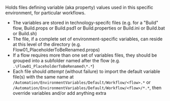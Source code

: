 Holds files defining variable (aka property) values used in this specific environment, for particular workflows.
- The variables are stored in technology-specifc files (e.g. for a "Build" flow, Build.props or Build.psd1 or Build.properties or Build.ini or Build.bat or Build.sh)
- The file, if a complete set of environment-specific variables, can reside at this level of the directory (e.g. Flow01_PlaceholderToBeRenamed.props)
- If a flow requires more than one set of variables files, they should be grouped into a subfolder named after the flow (e.g. `.\Flow01_PlaceholderToBeRenamed\*.*`) 
- Each file should *attempt* (without failure) to import the default variable file(s) with the same name at `/Automation/EnvironmentVariables/Default/Workflow/<flow>.*` or `/Automation/EnvironmentVariables/Default/Workflow/<flow>/*.*`, then override variables and/or add anything extra